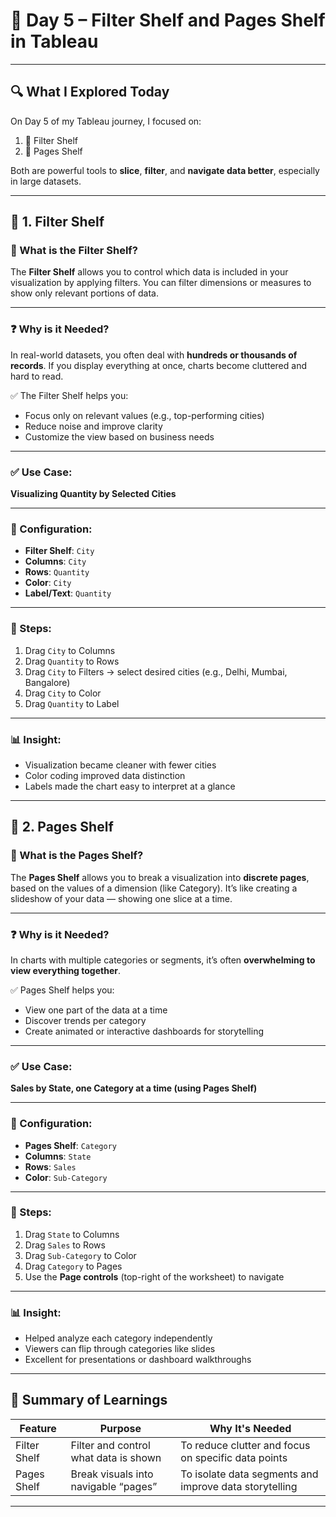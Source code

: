 # 📅 Day 5 – Filter Shelf and Pages Shelf in Tableau

---

## 🔍 What I Explored Today

On Day 5 of my Tableau journey, I focused on:

1. 🧹 Filter Shelf  
2. 📖 Pages Shelf

Both are powerful tools to **slice**, **filter**, and **navigate data better**, especially in large datasets.

---

## 🧹 1. Filter Shelf

### 🧠 What is the Filter Shelf?

The **Filter Shelf** allows you to control which data is included in your visualization by applying filters. You can filter dimensions or measures to show only relevant portions of data.

---

### ❓ Why is it Needed?

In real-world datasets, you often deal with **hundreds or thousands of records**. If you display everything at once, charts become cluttered and hard to read.

✅ The Filter Shelf helps you:
- Focus only on relevant values (e.g., top-performing cities)
- Reduce noise and improve clarity
- Customize the view based on business needs

---

### ✅ Use Case:
**Visualizing Quantity by Selected Cities**

---

### 📌 Configuration:
- **Filter Shelf**: `City`
- **Columns**: `City`
- **Rows**: `Quantity`
- **Color**: `City`
- **Label/Text**: `Quantity`

---

### 📌 Steps:
1. Drag `City` to Columns  
2. Drag `Quantity` to Rows  
3. Drag `City` to Filters → select desired cities (e.g., Delhi, Mumbai, Bangalore)  
4. Drag `City` to Color  
5. Drag `Quantity` to Label  

---

### 📊 Insight:
- Visualization became cleaner with fewer cities
- Color coding improved data distinction
- Labels made the chart easy to interpret at a glance

---

## 📖 2. Pages Shelf

### 🧠 What is the Pages Shelf?

The **Pages Shelf** allows you to break a visualization into **discrete pages**, based on the values of a dimension (like Category). It’s like creating a slideshow of your data — showing one slice at a time.

---

### ❓ Why is it Needed?

In charts with multiple categories or segments, it’s often **overwhelming to view everything together**.

✅ Pages Shelf helps you:
- View one part of the data at a time
- Discover trends per category
- Create animated or interactive dashboards for storytelling

---

### ✅ Use Case:
**Sales by State, one Category at a time (using Pages Shelf)**

---

### 📌 Configuration:
- **Pages Shelf**: `Category`
- **Columns**: `State`
- **Rows**: `Sales`
- **Color**: `Sub-Category`

---

### 📌 Steps:
1. Drag `State` to Columns  
2. Drag `Sales` to Rows  
3. Drag `Sub-Category` to Color  
4. Drag `Category` to Pages  
5. Use the **Page controls** (top-right of the worksheet) to navigate

---

### 📊 Insight:
- Helped analyze each category independently
- Viewers can flip through categories like slides
- Excellent for presentations or dashboard walkthroughs

---

## 🧠 Summary of Learnings

| Feature       | Purpose                                  | Why It's Needed                                         |
|---------------|-------------------------------------------|----------------------------------------------------------|
| Filter Shelf  | Filter and control what data is shown     | To reduce clutter and focus on specific data points      |
| Pages Shelf   | Break visuals into navigable “pages”      | To isolate data segments and improve data storytelling   |

---
